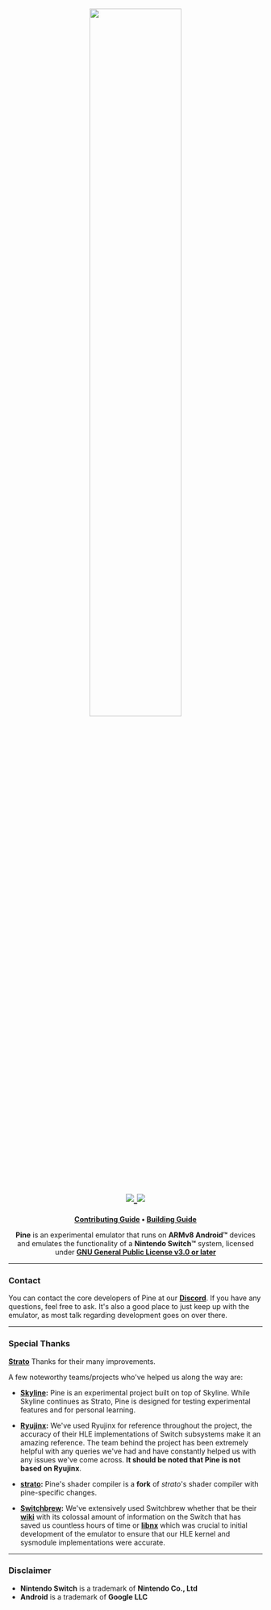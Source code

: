 <h1 align="center">
    <a href="https://github.com/ishan09811/pine/" target="_blank">
        <img height="60%" width="60%" src="https://raw.github.com/ishan09811/pine/branding/pine.png"><br>
    </a>
    <a href="https://discord.gg/" target="_blank">
        <img src="https://img.shields.io/discord/1104386300750082081.svg?label=&logo=discord&logoColor=ffffff&color=5865F2&labelColor=404EED">
    </a>
    <a href="https://github.com/ishan09811/pine/actions/workflows/ci.yml" target="_blank">
        <img src="https://github.com/ishan09811/pine/actions/workflows/ci.yml/badge.svg"><br>
    </a>
</h1>

<p align="center">
    <b><a href="CONTRIBUTING.md">Contributing Guide</a> • <a href="BUILDING.md">Building Guide</a></b>
</p>

<p align="center">
    <b>Pine</b> is an experimental emulator that runs on <b>ARMv8 Android™</b> devices and emulates the functionality of a <b>Nintendo Switch™</b> system, licensed under <a href="https://github.com/strato-emu/strato/blob/master/LICENSE.md"><b>GNU General Public License v3.0 or later</b></a>
</p>

---

### Contact
You can contact the core developers of Pine at our **[Discord]()**. If you have any questions, feel free to ask. It's also a good place to just keep up with the emulator, as most talk regarding development goes on over there.

---

### Special Thanks

**[Strato](https://github.com/strato-emu/strato)**
Thanks for their many improvements.

A few noteworthy teams/projects who've helped us along the way are:
* **[Skyline](https://skyline-emu.one/):** Pine is an experimental project built on top of Skyline. While Skyline continues as Strato, Pine is designed for testing experimental features and for personal learning.

* **[Ryujinx](https://ryujinx.org/):** We've used Ryujinx for reference throughout the project, the accuracy of their HLE implementations of Switch subsystems make it an amazing reference. The team behind the project has been extremely helpful with any queries we've had and have constantly helped us with any issues we've come across. **It should be noted that Pine is not based on Ryujinx**.

* **[strato](https://github.com/strato-emu/strato):** Pine's shader compiler is a **fork** of *strato*'s shader compiler with pine-specific changes.

* **[Switchbrew](https://github.com/switchbrew/):** We've extensively used Switchbrew whether that be their **[wiki](https://switchbrew.org/)** with its colossal amount of information on the Switch that has saved us countless hours of time or **[libnx](https://github.com/switchbrew/libnx)** which was crucial to initial development of the emulator to ensure that our HLE kernel and sysmodule implementations were accurate.

---

### Disclaimer
* **Nintendo Switch** is a trademark of **Nintendo Co., Ltd**
* **Android** is a trademark of **Google LLC**
